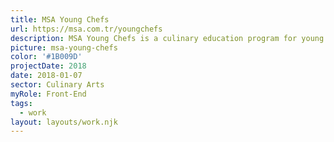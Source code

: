 ```yaml
---
title: MSA Young Chefs
url: https://msa.com.tr/youngchefs
description: MSA Young Chefs is a culinary education program for young people between the ages of 14-17 by one of the few professional culinary arts school in the world.
picture: msa-young-chefs
color: '#1B009D'
projectDate: 2018
date: 2018-01-07
sector: Culinary Arts
myRole: Front-End
tags:
  - work
layout: layouts/work.njk
---
```

